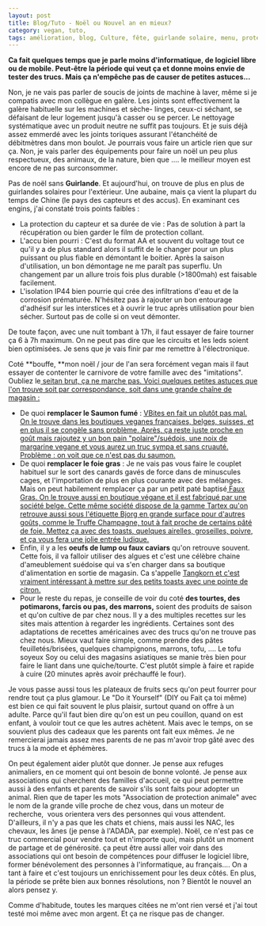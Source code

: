 ```yaml
---
layout: post
title: Blog/Tuto - Noël ou Nouvel an en mieux?
category: vegan, tuto, 
tags: amélioration, blog, Culture, fête, guirlande solaire, menu, protection animale, réparation, refuges, trucs, tutoriel, végétarien, végétarisme, vegan
---
```

**Ca fait quelques temps que je parle moins d'informatique, de logiciel libre ou de mobile. Peut-être la période qui veut ça et donne moins envie de tester des trucs. Mais ça n'empêche pas de causer de petites astuces...**

Non, je ne vais pas parler de soucis de joints de machine à laver, même si je compatis avec mon collègue en galère. Les joints sont effectivement la galère habituelle sur les machines et sèche- linges, ceux-ci séchant, se défaisant de leur logement jusqu'à casser ou se percer. Le nettoyage systématique avec un produit neutre ne suffit pas toujours. Et je suis déjà assez emmerdé avec les joints toriques assurant l'étanchéité de débitmètres dans mon boulot. Je pourrais vous faire un article rien que sur ça. Non, je vais parler des équipements pour faire un noël un peu plus respectueux, des animaux, de la nature, bien que .... le meilleur moyen est encore de ne pas surconsommer.

Pas de noël sans **Guirlande**. Et aujourd'hui, on trouve de plus en plus de guirlandes solaires pour l'extérieur. Une aubaine, mais ça vient la plupart du temps de Chine (le pays des capteurs et des accus). En examinant ces engins, j'ai constaté trois points faibles :

* La protection du capteur et sa durée de vie : Pas de solution à part la récupération ou bien garder le film de protection collant.
* L'accu bien pourri : C'est du format AA et souvent du voltage tout ce qu'il y a de plus standard alors il suffit de le changer pour un plus puissant ou plus fiable en démontant le boitier. Après la saison d'utilisation, un bon démontage ne me paraît pas superflu. Un changement par un allure trois fois plus durable (&gt;1800mah) est faisable facilement.
* L'isolation IP44 bien pourrie qui crée des infiltrations d'eau et de la corrosion prématurée. N'hésitez pas à rajouter un bon entourage d'adhésif sur les interstices et à ouvrir le truc après utilisation pour bien sécher. Surtout pas de colle si on veut démonter.

De toute façon, avec une nuit tombant à 17h, il faut essayer de faire tourner ça 6 à 7h maximum. On ne peut pas dire que les circuits et les leds soient bien optimisées. Je sens que je vais finir par me remettre à l'électronique.

Coté **bouffe, **mon noël / jour de l'an sera forcément vegan mais il faut essayer de contenter le carnivore de votre famille avec des "imitations". Oubliez le<span style="text-decoration:underline;"><a href="https://fr.wikipedia.org/wiki/Seitan"> seitan </a>brut, ça ne marche pas. Voici quelques petites astuces que l'on trouve soit par correspondance, soit dans une grande chaîne de magasin :


* De quoi **remplacer le Saumon fumé** : <span style="text-decoration:underline;"><a href="http://www.vbitesfoods.com/product/fish-free-smoked-salmon-slices-100g/">VBites</a> en fait un plutôt pas mal. On le trouve dans les boutiques veganes françaises, belges, suisses, et en plus il se congèle sans problème. Après, ça reste juste proche en goût mais rajoutez y un bon pain "polaire"/suédois, une noix de margarine vegane et vous aurez un truc sympa et sans cruauté. Problème : on voit que ce n'est pas du saumon.
* De quoi **remplacer le foie gras** : Je ne vais pas vous faire le couplet habituel sur le sort des canards gavés de force dans de minuscules cages, et l'importation de plus en plus courante avec des mélanges. Mais on peut habilement remplacer ça par un petit paté baptisé<span style="text-decoration:underline;"> <a href="https://stop-foie-gras.com/faux-gras">Faux Gras. </a>On le trouve aussi en boutique végane et il est fabriqué par une société belge. Cette même société dispose de la gamme Tartex qu'on retrouve aussi sous l'étiquette Bjorg en grande surface pour d'autres goûts, comme le Truffe Champagne, tout à fait proche de certains pâté de foie. Mettez ça avec des toasts, quelques airelles, groseilles, poivre, et ça vous fera une jolie entrée ludique.
* Enfin, il y a les **oeufs de lump ou faux caviars** qu'on retrouve souvent. Cette fois, il va falloir utiliser des algues et c'est une célèbre chaine d'ameublement suédoise qui va s'en charger dans sa boutique d'alimentation en sortie de magasin. Ca s'appelle <span style="text-decoration:underline;"><a href="https://aventuresgustatives.blogspot.fr/2014/07/tangkorn-ikea-85g.html">Tangkorn </a>et c'est vraiment intéressant à mettre sur des petits toasts avec une pointe de citron.
* Pour le reste du repas, je conseille de voir du coté **des tourtes, des potimarons, farcis ou pas, des marrons,** soient des produits de saison et qu'on cultive de par chez nous. Il y a des multiples recettes sur les sites mais attention à regarder les ingrédients. Certaines sont des adaptations de recettes américaines avec des trucs qu'on ne trouve pas chez nous. Mieux vaut faire simple, comme prendre des pâtes feuilletés/brisées, quelques champignons, marrons, tofu, .... Le tofu soyeux Soy ou celui des magasins asiatiques se manie très bien pour faire le liant dans une quiche/tourte. C'est plutôt simple à faire et rapide à cuire (20 minutes après avoir préchauffé le four).

Je vous passe aussi tous les plateaux de fruits secs qu'on peut fourrer pour rendre tout ça plus glamour. Le "Do it Yourself" (DIY ou Fait ça toi même) est bien ce qui fait souvent le plus plaisir, surtout quand on offre à un adulte. Parce qu'il faut bien dire qu'on est un peu couillon, quand on est enfant, à vouloir tout ce que les autres achètent. Mais avec le temps, on se souvient plus des cadeaux que les parents ont fait eux mêmes. Je ne remercierai jamais assez mes parents de ne pas m'avoir trop gâté avec des trucs à la mode et éphémères.

On peut également aider plutôt que donner. Je pense aux refuges animaliers, en ce moment qui ont besoin de bonne volonté. Je pense aux associations qui cherchent des familles d'accueil, ce qui peut permettre aussi à des enfants et parents de savoir s'ils sont faits pour adopter un animal. Rien que de taper les mots "Association de protection animale" avec le nom de la grande ville proche de chez vous, dans un moteur de recherche,&nbsp; vous orientera vers des personnes qui vous attendent. D'ailleurs, il n'y a pas que les chats et chiens, mais aussi les NAC, les chevaux, les ânes (je pense à l'ADADA, par exemple). Noël, ce n'est pas ce truc commercial pour vendre tout et n'importe quoi, mais plutôt un moment de partage et de générosité. ça peut être aussi aller voir dans des associations qui ont besoin de compétences pour diffuser le logiciel libre, former bénévolement des personnes à l'informatique, au français.... On a tant à faire et c'est toujours un enrichissement pour les deux côtés. En plus, la période se prête bien aux bonnes résolutions, non ? Bientôt le nouvel an alors pensez y.

Comme d'habitude, toutes les marques citées ne m'ont rien versé et j'ai tout testé moi même avec mon argent. Et ça ne risque pas de changer.
